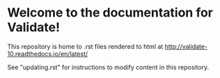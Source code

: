 # Welcome to the documentation for Validate!

This repository is home to .rst files rendered to html at http://validate-10.readthedocs.io/en/latest/

See "updating.rst" for instructions to modify content in this repository.
